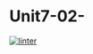 # Unit7-02-
 [![linter](https://github.com/Tanush-gautam/Unit7-02-/workflows/linter/badge.svg)](https://github.com/marketplace/actions/super-linter)    
